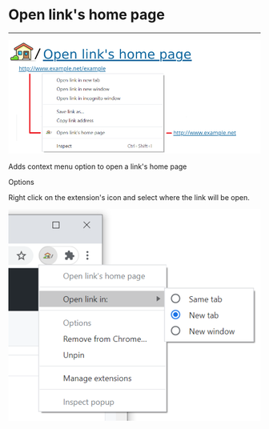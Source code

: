 # Open link's home page

---

![AppIamge](https://github.com/MrLuxan/OpenLinksHomePage/blob/main/docs/Title.png?raw=true)

Adds context menu option to open a link's home page

Options

Right click on the extension's icon and select where the link will be open.

![Options](https://github.com/MrLuxan/OpenLinksHomePage/blob/main/docs/Options.png?raw=true)

